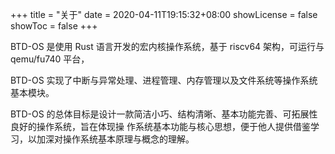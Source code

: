 +++
title = "关于"
date = 2020-04-11T19:15:32+08:00
showLicense = false
showToc = false
+++

BTD-OS 是使用 Rust 语言开发的宏内核操作系统，基于 riscv64 架构，可运行与 qemu/fu740 平台，

BTD-OS 实现了中断与异常处理、进程管理、内存管理以及文件系统等操作系统基本模块。

BTD-OS 的总体目标是设计一款简洁小巧、结构清晰、基本功能完善、可拓展性良好的操作系统，旨在体现操
作系统基本功能与核心思想，便于他人提供借鉴学习，以加深对操作系统基本原理与概念的理解。
